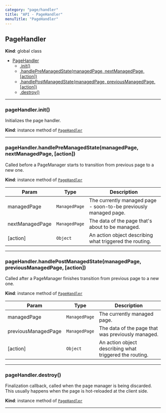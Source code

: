 ```yaml
---
category: "page/handler"
title: "API - PageHandler"
menuTitle: "PageHandler"
---
```


## PageHandler&nbsp;<a name="PageHandler" href="https://github.com/seznam/ima/blob/v17.7.3/packages/core/src/page/handler/PageHandler.js#L4" target="_blank"><span class="icon"><i class="fas fa-external-link-alt fa-xs"></i></span></a>
**Kind**: global class  

* [PageHandler](#PageHandler)
    * [.init()](#PageHandler+init)
    * [.handlePreManagedState(managedPage, nextManagedPage, [action])](#PageHandler+handlePreManagedState)
    * [.handlePostManagedState(managedPage, previousManagedPage, [action])](#PageHandler+handlePostManagedState)
    * [.destroy()](#PageHandler+destroy)


* * *

### pageHandler.init()&nbsp;<a name="PageHandler+init" href="https://github.com/seznam/ima/blob/v17.7.3/packages/core/src/page/handler/PageHandler.js#L8" target="_blank"><span class="icon"><i class="fas fa-external-link-alt fa-xs"></i></span></a>
Initializes the page handler.

**Kind**: instance method of [<code>PageHandler</code>](#PageHandler)  

* * *

### pageHandler.handlePreManagedState(managedPage, nextManagedPage, [action])&nbsp;<a name="PageHandler+handlePreManagedState" href="https://github.com/seznam/ima/blob/v17.7.3/packages/core/src/page/handler/PageHandler.js#L24" target="_blank"><span class="icon"><i class="fas fa-external-link-alt fa-xs"></i></span></a>
Called before a PageManager starts to transition from previous page to
a new one.

**Kind**: instance method of [<code>PageHandler</code>](#PageHandler)  

| Param | Type | Description |
| --- | --- | --- |
| managedPage | <code>ManagedPage</code> | The currently managed page - soon-to-be        previously managed page. |
| nextManagedPage | <code>ManagedPage</code> | The data of the page that's about to        be managed. |
| [action] | <code>Object</code> | An action object describing what triggered the routing. |


* * *

### pageHandler.handlePostManagedState(managedPage, previousManagedPage, [action])&nbsp;<a name="PageHandler+handlePostManagedState" href="https://github.com/seznam/ima/blob/v17.7.3/packages/core/src/page/handler/PageHandler.js#L39" target="_blank"><span class="icon"><i class="fas fa-external-link-alt fa-xs"></i></span></a>
Called after a PageManager finishes transition from previous page to
a new one.

**Kind**: instance method of [<code>PageHandler</code>](#PageHandler)  

| Param | Type | Description |
| --- | --- | --- |
| managedPage | <code>ManagedPage</code> | The currently managed page. |
| previousManagedPage | <code>ManagedPage</code> | The data of the page that was        previously managed. |
| [action] | <code>Object</code> | An action object describing what triggered the routing. |


* * *

### pageHandler.destroy()&nbsp;<a name="PageHandler+destroy" href="https://github.com/seznam/ima/blob/v17.7.3/packages/core/src/page/handler/PageHandler.js#L45" target="_blank"><span class="icon"><i class="fas fa-external-link-alt fa-xs"></i></span></a>
Finalization callback, called when the page manager is being discarded.
This usually happens when the page is hot-reloaded at the client side.

**Kind**: instance method of [<code>PageHandler</code>](#PageHandler)  

* * *

